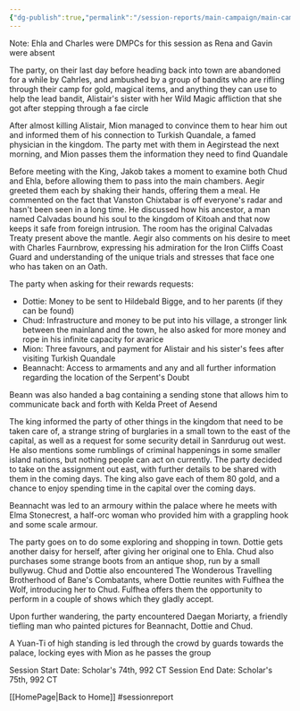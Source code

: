 ```yaml
---
{"dg-publish":true,"permalink":"/session-reports/main-campaign/main-campaign-session-7/"}
---
```



Note: Ehla and Charles were DMPCs for this session as Rena and Gavin were absent

The party, on their last day before heading back into town are abandoned for a while by Cahrles, and ambushed by a group of bandits who are rifling through their camp for gold, magical items, and anything they can use to help the lead bandit, Alistair's sister with her Wild Magic affliction that she got after stepping through a fae circle

After almost killing Alistair, Mion managed to convince them to hear him out and informed them of his connection to Turkish Quandale, a famed physician in the kingdom. The party met with them in Aegirstead the next morning, and Mion passes them the information they need to find Quandale

Before meeting with the King, Jakob takes a moment to examine both Chud and Ehla, before allowing them to pass into the main chambers. Aegir greeted them each by shaking their hands, offering them a meal. He commented on the fact that Vanston Chixtabar is off everyone's radar and hasn't been seen in a long time. He discussed how his ancestor, a man named Calvadas bound his soul to the kingdom of Kitoah and that now keeps it safe from foreign intrusion. The room has the original Calvadas Treaty present above the mantle. Aegir also comments on his desire to meet with Charles Faurnbrow, expressing his admiration for the Iron Cliffs Coast Guard and understanding of the unique trials and stresses that face one who has taken on an Oath. 

The party when asking for their rewards requests:
- Dottie: Money to be sent to Hildebald Bigge, and to her parents (if they can be found)
- Chud: Infrastructure and money to be put into his village, a stronger link between the mainland and the town, he also asked for more money and rope in his infinite capacity for avarice
- Mion: Three favours, and payment for Alistair and his sister's fees after visiting Turkish Quandale
- Beannacht: Access to armaments and any and all further information regarding the location of the Serpent's Doubt

Beann was also handed a bag containing a sending stone that allows him to communicate back and forth with Kelda Preet of Aesend

The king informed the party of other things in the kingdom that need to be taken care of, a strange string of burglaries in a small town to the east of the capital, as well as a request for some security detail in Sanrdurug out west. He also mentions some rumblings of criminal happenings in some smaller island nations, but nothing people can act on currently. The party decided to take on the assignment out east, with further details to be shared with them in the coming days. The king also gave each of them 80 gold, and a chance to enjoy spending time in the capital over the coming days.

Beannacht was led to an armoury within the palace where he meets with Elma Stonecrest, a half-orc woman who provided him with a grappling hook and some scale armour.

The party goes on to do some exploring and shopping in town. Dottie gets another daisy for herself, after giving her original one to Ehla. Chud also purchases some strange boots from an antique shop, run by a small bullywug. Chud and Dottie also encountered The Wonderous Travelling Brotherhood of Bane's Combatants, where Dottie reunites with Fulfhea the Wolf, introducing her to Chud. Fulfhea offers them the opportunity to perform in a couple of shows which they gladly accept.

Upon further wandering, the party encountered Daegan Moriarty, a friendly tiefling man who painted pictures for Beannacht, Dottie and Chud.

A Yuan-Ti of high standing is led through the crowd by guards towards the palace, locking eyes with Mion as he passes the group

Session Start Date: Scholar's 74th, 992 CT
Session End Date: Scholar's 75th, 992 CT

[[HomePage\|Back to Home]]
#sessionreport 